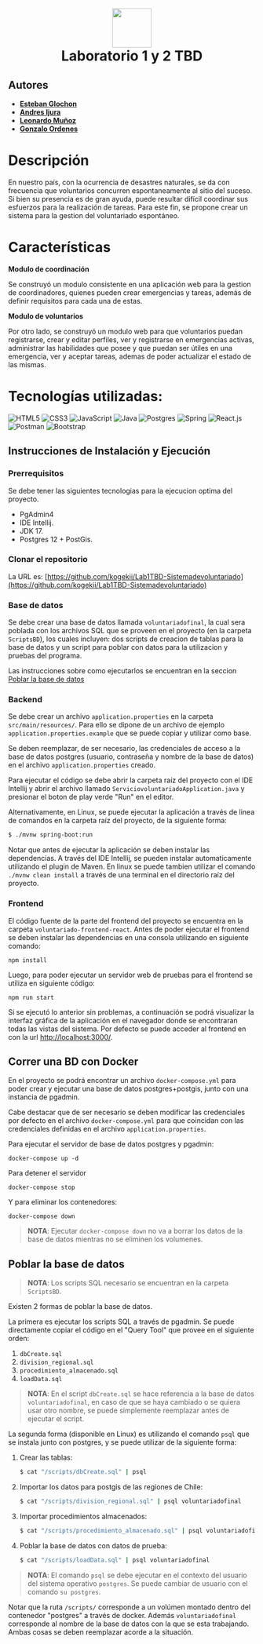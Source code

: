 <div align="center">
    <h1>
        <img src="https://th.bing.com/th/id/R.70c11b59c144e8d8af1a292274043105?rik=qsIhI%2f3hvZdFJQ&pid=ImgRaw&r=0" width="80px" />
        <br/>
        Laboratorio 1 y 2 TBD
    </h1>
</div>

## Autores

- [**Esteban Glochon**](https://github.com/EstebanGlochonUSACH)
- [**Andres Ijura**](https://github.com/kogekii)
- [**Leonardo Muñoz**](https://github.com/Leonardo976)
- [**Gonzalo Ordenes**](https://github.com/Gonzalo-OrdenesQ)

# Descripción

En nuestro país, con la ocurrencia de desastres naturales, se da con frecuencia que voluntarios concurren espontaneamente al sitio del suceso. Si bien su presencia es de gran ayuda, puede resultar difícil coordinar sus esfuerzos para la realización de tareas.
Para este fin, se propone crear un sistema para la gestion del voluntariado espontáneo.

# Características

**Modulo de coordinación**

Se construyó un modulo consistente en una aplicación web para la gestion de coordinadores, quienes pueden crear emergencias y tareas, además de definir requisitos para cada una de estas.

**Modulo de voluntarios**

Por otro lado, se construyó un modulo web para que voluntarios puedan registrarse, crear y editar perfiles, ver y registrarse en emergencias activas, administrar las habilidades que posee y que puedan ser útiles en una emergencia, ver y aceptar tareas, ademas de poder actualizar el estado de las mismas.

# Tecnologías utilizadas:

![HTML5](https://img.shields.io/badge/html5-%23E34F26.svg?style=for-the-badge&logo=html5&logoColor=white) ![CSS3](https://img.shields.io/badge/css3-%231572B6.svg?style=for-the-badge&logo=css3&logoColor=white) ![JavaScript](https://img.shields.io/badge/javascript-%23323330.svg?style=for-the-badge&logo=javascript&logoColor=%23F7DF1E) ![Java](https://img.shields.io/badge/java-%23ED8B00.svg?style=for-the-badge&logo=java&logoColor=white) ![Postgres](https://img.shields.io/badge/postgres-%23316192.svg?style=for-the-badge&logo=postgresql&logoColor=white) ![Spring](https://img.shields.io/badge/spring-%236DB33F.svg?style=for-the-badge&logo=spring&logoColor=white) ![React.js](https://img.shields.io/badge/-ReactJs-61DAFB?logo=react&logoColor=white&style=for-the-badge) ![Postman](https://img.shields.io/badge/Postman-FF6C37?style=for-the-badge&logo=postman&logoColor=white) ![Bootstrap](https://img.shields.io/badge/bootstrap-%23563D7C.svg?style=for-the-badge&logo=bootstrap&logoColor=white)

## Instrucciones de Instalación y Ejecución

### Prerrequisitos

Se debe tener las siguientes tecnologias para la ejecucion optima del proyecto.

- PgAdmin4
- IDE Intellij.
- JDK 17.
- Postgres 12 + PostGis.

### Clonar el repositorio

La URL es: [https://github.com/kogekii/Lab1TBD-Sistemadevoluntariado](https://github.com/kogekii/Lab1TBD-Sistemadevoluntariado)

### Base de datos

Se debe crear una base de datos llamada `voluntariadofinal`, la cual sera poblada con los archivos SQL que se proveen en el proyecto (en la carpeta `ScriptsBD`), los cuales incluyen: dos scripts de creacion de tablas para la base de datos y un script para poblar con datos para la utilizacion y pruebas del programa.

Las instrucciones sobre como ejecutarlos se encuentran en la seccion [Poblar la base de datos](#poblar-la-base-de-datos)

### Backend

Se debe crear un archivo `application.properties` en la carpeta `src/main/resources/`. Para ello se dipone de un archivo de ejemplo `application.properties.example` que se puede copiar y utilizar como base.

Se deben reemplazar, de ser necesario, las credenciales de acceso a la base de datos postgres (usuario, contraseña y nombre de la base de datos) en el archivo `application.properties` creado.

Para ejecutar el código se debe abrir la carpeta raíz del proyecto con el IDE Intellij y abrir el archivo llamado `ServiciovoluntariadoApplication.java` y presionar el boton de play verde "Run" en el editor.

Alternativamente, en Linux, se puede ejecutar la aplicación a través de linea de comandos en la carpeta raíz del proyecto, de la siguiente forma:

```sh
$ ./mvnw spring-boot:run
```

Notar que antes de ejecutar la aplicación se deben instalar las dependencias. A través del IDE Intellij, se pueden instalar automaticamente utilizando el plugin de Maven. En linux se puede tambien utilizar el comando `./mvnw clean install` a través de una terminal en el directorio raíz del proyecto.

### Frontend

El código fuente de la parte del frontend del proyecto se encuentra en la carpeta `voluntariado-frontend-react`. Antes de poder ejecutar el frontend se deben instalar las dependencias en una consola utilizando en siguiente comando:

```
npm install
```

Luego, para poder ejecutar un servidor web de pruebas para el frontend se utiliza en siguiente código:

```
npm run start
```

Si se ejecutó lo anterior sin problemas, a continuación se podrá visualizar la interfaz gráfica de la aplicación en el navegador donde se encontraran todas las vistas del sistema. Por defecto se puede acceder al frontend en con la url [http://localhost:3000/](http://localhost:3000/).

## Correr una BD con Docker

En el proyecto se podrá encontrar un archivo `docker-compose.yml` para poder crear y ejecutar una base de datos postgres+postgis, junto con una instancia de pgadmin.

Cabe destacar que de ser necesario se deben modificar las credenciales por defecto en el archivo `docker-compose.yml` para que coincidan con las credenciales definidas en el archivo `application.properties`.

Para ejecutar el servidor de base de datos postgres y pgadmin:

```
docker-compose up -d
```

Para detener el servidor

```
docker-compose stop
```

Y para eliminar los contenedores:

```
docker-compose down
```

> **NOTA**: Ejecutar `docker-compose down` no va a borrar los datos de la base de datos mientras no se eliminen los volumenes.

## Poblar la base de datos

> **NOTA**: Los scripts SQL necesario se encuentran en la carpeta `ScriptsBD`.

Existen 2 formas de poblar la base de datos.

La primera es ejecutar los scripts SQL a través de pgadmin. Se puede directamente copiar el código en el "Query Tool" que provee en el siguiente orden:

1. `dbCreate.sql`
2. `division_regional.sql`
3. `procedimiento_almacenado.sql`
4. `loadData.sql`

> **NOTA**: En el script `dbCreate.sql` se hace referencia a la base de datos `voluntariadofinal`, en caso de que se haya cambiado o se quiera usar otro nombre, se puede simplemente reemplazar antes de ejecutar el script.

La segunda forma (disponible en Linux) es utilizando el comando `psql` que se instala junto con postgres, y se puede utilizar de la siguiente forma:

1. Crear las tablas:
    ```sh
    $ cat "/scripts/dbCreate.sql" | psql
    ```
2. Importar los datos para postgis de las regiones de Chile:
    ```sh
    $ cat "/scripts/division_regional.sql" | psql voluntariadofinal
    ```
3. Importar procedimientos almacenados:
    ```sh
    $ cat "/scripts/procedimiento_almacenado.sql" | psql voluntariadofinal
    ```
4. Poblar la base de datos con datos de prueba:
    ```sh
    $ cat "/scripts/loadData.sql" | psql voluntariadofinal
    ```

> **NOTA**: El comando `psql` se debe ejecutar en el contexto del usuario del sistema operativo `postgres`. Se puede cambiar de usuario con el comando `su postgres`.

Notar que la ruta `/scripts/` corresponde a un volúmen montado dentro del contenedor "postgres" a través de docker. Además `voluntariadofinal` corresponde al nombre de la base de datos con la que se esta trabajando. Ambas cosas se deben reemplazar acorde a la situación.